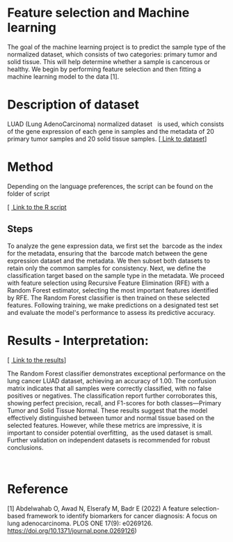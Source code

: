 # Feature selection and Machine learning  

The goal of the machine learning project is to predict the sample type of the normalized dataset, which consists of two categories: primary tumor and solid tissue. This will help determine whether a sample is cancerous or healthy. We begin by performing feature selection and then fitting a machine learning model to the data \[1].


# Description of dataset<a id="h.hprh8abzw9td"></a>

LUAD (Lung AdenoCarcinoma) normalized dataset   is used, which consists of the gene expression of each gene in samples and the metadata of 20 primary tumor samples and 20 solid tissue samples. \[[ Link to dataset](https://github.com/Lemurlover/hackbio-cancer-internship/tree/master/data)]


# Method<a id="h.3fuk06iabf47"></a>
Depending on the language preferences, the script can be found on the folder of script

\[ [ Link to the R script](https://github.com/Lemurlover/hackbio-cancer-internship/blob/main/stage3/ML_part/script/stage3_ML.R)


## Steps<a id="h.ubsgtfhtia9g"></a>

To analyze the gene expression data, we first set the  barcode as the index for the metadata, ensuring that the  barcode match between the gene expression dataset and the metadata. We then subset both datasets to retain only the common samples for consistency. Next, we define the classification target based on the sample type in the metadata. We proceed with feature selection using Recursive Feature Elimination (RFE) with a Random Forest estimator, selecting the most important features identified by RFE. The Random Forest classifier is then trained on these selected features. Following training, we make predictions on a designated test set and evaluate the model's performance to assess its predictive accuracy.


# Results - Interpretation:<a id="h.ij98176vfayt"></a>

\[ [ Link to the results](https://github.com/Lemurlover/hackbio-cancer-internship/blob/master/Results/results.csv)]

The Random Forest classifier demonstrates exceptional performance on the lung cancer LUAD dataset, achieving an accuracy of 1.00. The confusion matrix indicates that all samples were correctly classified, with no false positives or negatives. The classification report further corroborates this, showing perfect precision, recall, and F1-scores for both classes—Primary Tumor and Solid Tissue Normal. These results suggest that the model effectively distinguished between tumor and normal tissue based on the selected features. However, while these metrics are impressive, it is important to consider potential overfitting,  as the used dataset is small. Further validation on independent datasets is recommended for robust conclusions.

 


# Reference<a id="h.86h7lcgao2h3"></a>

\[1] Abdelwahab O, Awad N, Elserafy M, Badr E (2022) A feature selection-based framework to identify biomarkers for cancer diagnosis: A focus on lung adenocarcinoma. PLOS ONE 17(9): e0269126. <https://doi.org/10.1371/journal.pone.0269126>)
